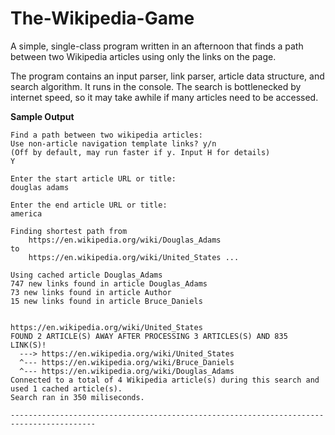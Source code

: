 # The-Wikipedia-Game
A simple, single-class program written in an afternoon that finds a path between two Wikipedia articles using only the links on the page.

The program contains an input parser, link parser, article data structure, and search algorithm. It runs in the console. 
The search is bottlenecked by internet speed, so it may take awhile if many articles need to be accessed.

**Sample Output**
```
Find a path between two wikipedia articles:
Use non-article navigation template links? y/n 
(Off by default, may run faster if y. Input H for details)
Y

Enter the start article URL or title: 
douglas adams

Enter the end article URL or title: 
america

Finding shortest path from 
    https://en.wikipedia.org/wiki/Douglas_Adams 
to 
    https://en.wikipedia.org/wiki/United_States ...

Using cached article Douglas_Adams
747 new links found in article Douglas_Adams
73 new links found in article Author
15 new links found in article Bruce_Daniels


https://en.wikipedia.org/wiki/United_States
FOUND 2 ARTICLE(S) AWAY AFTER PROCESSING 3 ARTICLES(S) AND 835 LINK(S)!
  ---> https://en.wikipedia.org/wiki/United_States
  ^--- https://en.wikipedia.org/wiki/Bruce_Daniels
  ^--- https://en.wikipedia.org/wiki/Douglas_Adams
Connected to a total of 4 Wikipedia article(s) during this search and used 1 cached article(s).
Search ran in 350 miliseconds.

-----------------------------------------------------------------------------------------

```
